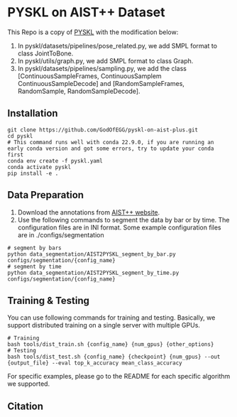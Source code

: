 # PYSKL on AIST++ Dataset

This Repo is a copy of [PYSKL](https://github.com/kennymckormick/pyskl/tree/main) with the modification below:

1. In pyskl/datasets/pipelines/pose_related.py, we add SMPL format to class JointToBone.
2. In pyskl/utils/graph.py, we add SMPL format to class Graph.
3. In pyskl/datasets/pipelines/sampling.py, we add the class [ContinuousSampleFrames, ContinuousSamplem ContinuousSampleDecode] and [RandomSampleFrames, RandomSample, RandomSampleDecode].


## Installation
```shell
git clone https://github.com/GodOfEGG/pyskl-on-aist-plus.git
cd pyskl
# This command runs well with conda 22.9.0, if you are running an early conda version and got some errors, try to update your conda first
conda env create -f pyskl.yaml
conda activate pyskl
pip install -e .
```


## Data Preparation

1. Download the annotations from [AIST++ website](https://google.github.io/aistplusplus_dataset/factsfigures.html).
2. Use the following commands to segment the data by bar or by time. The configuration files are in INI format. Some example configuration files are 
in ./configs/segmentation
```shell
# segment by bars
python data_segmentation/AIST2PYSKL_segment_by_bar.py configs/segmentation/{config_name}
# segment by time
python data_segmentation/AIST2PYSKL_segment_by_time.py configs/segmentation/{config_name}
```

## Training & Testing

You can use following commands for training and testing. Basically, we support distributed training on a single server with multiple GPUs.
```shell
# Training
bash tools/dist_train.sh {config_name} {num_gpus} {other_options}
# Testing
bash tools/dist_test.sh {config_name} {checkpoint} {num_gpus} --out {output_file} --eval top_k_accuracy mean_class_accuracy
```
For specific examples, please go to the README for each specific algorithm we supported.

## Citation


```BibTeX

```



